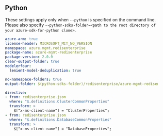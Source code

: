 ## Python

These settings apply only when `--python` is specified on the command line.
Please also specify `--python-sdks-folder=<path to the root directory of your azure-sdk-for-python clone>`.

```yaml $(python)
azure-arm: true
license-header: MICROSOFT_MIT_NO_VERSION
namespace: azure.mgmt.redisenterprise
package-name: azure-mgmt-redisenterprise
package-version: 2.0.0
clear-output-folder: true
modelerfour:
  lenient-model-deduplication: true
```

```yaml $(python)
no-namespace-folders: true
output-folder: $(python-sdks-folder)/redisenterprise/azure-mgmt-redisenterprise/azure/mgmt/redisenterprise
```

```yaml $(python)
directive:
- from: redisenterprise.json
  where: "$.definitions.ClusterCommonProperties"
  transform: >
    $["x-ms-client-name"] = "ClusterProperties";
- from: redisenterprise.json
  where: "$.definitions.DatabaseCommonProperties"
  transform: >
    $["x-ms-client-name"] = "DatabaseProperties";
```
